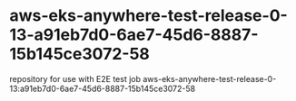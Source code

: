 # aws-eks-anywhere-test-release-0-13-a91eb7d0-6ae7-45d6-8887-15b145ce3072-58
repository for use with E2E test job aws-eks-anywhere-test-release-0-13:a91eb7d0-6ae7-45d6-8887-15b145ce3072-58
